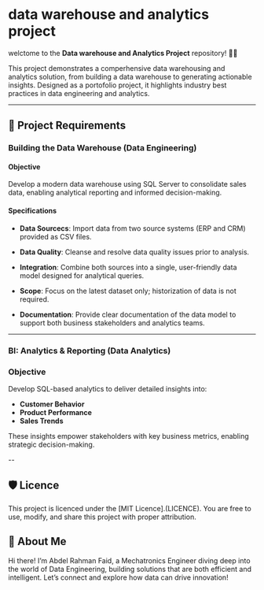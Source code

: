 # data warehouse and analytics project

welctome to the **Data warehouse and Analytics Project** repository! 🚀🚀

This project demonstrates a comperhensive data warehousing and analytics solution, from building a data warehouse to generating actionable insights. Designed as a portofolio project, it highlights industry best practices in data engineering and analytics.

---

## 🚀 Project Requirements

### Building the Data Warehouse (Data Engineering)

#### Objective
Develop a modern data warehouse using SQL Server to consolidate sales data, enabling analytical reporting and informed decision-making.

#### Specifications
- **Data Sourcecs**: Import data from two source systems (ERP and CRM) provided as CSV files.

- **Data Quality**: Cleanse and resolve data quality issues prior to analysis.

- **Integration**: Combine both sources into a single, user-friendly data model designed for analytical queries.

- **Scope**: Focus on the latest dataset only; historization of data is not required.

- **Documentation**: Provide clear documentation of the data model to support both business stakeholders and analytics teams.

---

### BI: Analytics & Reporting (Data Analytics)

### Objective
Develop SQL-based analytics to deliver detailed insights into:
- **Customer Behavior**
- **Product Performance**
- **Sales Trends**

These insights empower stakeholders with key business metrics, enabling strategic decision-making.

--

## 🛡️ Licence 

This project is licenced under the [MIT Licence].(LICENCE). You are free to use, modify, and share this project with proper attribution.

## 👋 About Me

Hi there! I’m Abdel Rahman Faid, a Mechatronics Engineer diving deep into the world of Data Engineering, building solutions that are both efficient and intelligent. Let’s connect and explore how data can drive innovation!



  

